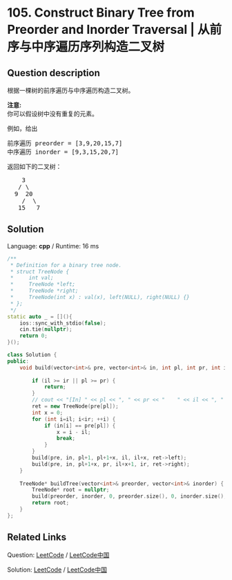 # 105. Construct Binary Tree from Preorder and Inorder Traversal | 从前序与中序遍历序列构造二叉树

## Question description

<!--If you want to use the English description, use <p>Given preorder and inorder traversal of a tree, construct the binary tree.</p>

<p><strong>Note:</strong><br />
You may assume that duplicates do not exist in the tree.</p>

<p>For example, given</p>

<pre>
preorder =&nbsp;[3,9,20,15,7]
inorder = [9,3,15,20,7]</pre>

<p>Return the following binary tree:</p>

<pre>
    3
   / \
  9  20
    /  \
   15   7</pre>
 instead-->
<p>根据一棵树的前序遍历与中序遍历构造二叉树。</p>

<p><strong>注意:</strong><br>
你可以假设树中没有重复的元素。</p>

<p>例如，给出</p>

<pre>前序遍历 preorder =&nbsp;[3,9,20,15,7]
中序遍历 inorder = [9,3,15,20,7]</pre>

<p>返回如下的二叉树：</p>

<pre>    3
   / \
  9  20
    /  \
   15   7</pre>




## Solution

Language: **cpp**  /  Runtime: 16 ms

```cpp
/**
 * Definition for a binary tree node.
 * struct TreeNode {
 *     int val;
 *     TreeNode *left;
 *     TreeNode *right;
 *     TreeNode(int x) : val(x), left(NULL), right(NULL) {}
 * };
 */
static auto _ = [](){
    ios::sync_with_stdio(false);
    cin.tie(nullptr);
    return 0;
}();

class Solution {
public:
    void build(vector<int>& pre, vector<int>& in, int pl, int pr, int il, int ir, TreeNode*& ret) {
        
        if (il >= ir || pl >= pr) {
            return;
        }
        // cout << "[In] " << pl << ", " << pr << "    " << il << ", " << ir << endl;
        ret = new TreeNode(pre[pl]);
        int x = 0;
        for (int i=il; i<ir; ++i) {
            if (in[i] == pre[pl]) {
                x = i - il;
                break;
            }
        }
        build(pre, in, pl+1, pl+1+x, il, il+x, ret->left);
        build(pre, in, pl+1+x, pr, il+x+1, ir, ret->right);
    }
    
    TreeNode* buildTree(vector<int>& preorder, vector<int>& inorder) {
        TreeNode* root = nullptr;
        build(preorder, inorder, 0, preorder.size(), 0, inorder.size(), root);
        return root;
    }
};
```



## Related Links

Question: [LeetCode](https://leetcode.com/problems/construct-binary-tree-from-preorder-and-inorder-traversal/description/)  /  [LeetCode中国](https://leetcode-cn.com/problems/construct-binary-tree-from-preorder-and-inorder-traversal/description/)

Solution: [LeetCode](https://leetcode.com/articles/construct-binary-tree-from-preorder-and-inorder-traversal/)  /  [LeetCode中国](https://leetcode-cn.com/articles/construct-binary-tree-from-preorder-and-inorder-traversal/)